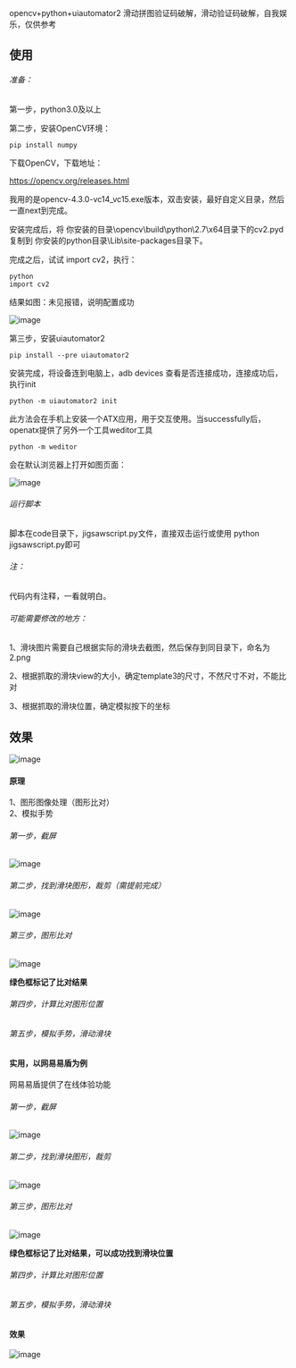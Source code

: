 opencv+python+uiautomator2 滑动拼图验证码破解，滑动验证码破解，自我娱乐，仅供参考

## 使用

###### 准备：

第一步，python3.0及以上

第二步，安装OpenCV环境：

```
pip install numpy
```

下载OpenCV，下载地址：

https://opencv.org/releases.html

我用的是opencv-4.3.0-vc14_vc15.exe版本，双击安装，最好自定义目录，然后一直next到完成。

安装完成后，将 你安装的目录\opencv\build\python\2.7\x64目录下的cv2.pyd复制到 你安装的python目录\Lib\site-packages目录下。

完成之后，试试 import cv2，执行：

```
python
import cv2
```

结果如图：未见报错，说明配置成功

![image](image\\20200612115040.png)

第三步，安装uiautomator2

```
pip install --pre uiautomator2
```

安装完成，将设备连到电脑上，adb devices 查看是否连接成功，连接成功后，执行init

```
python -m uiautomator2 init
```

此方法会在手机上安装一个ATX应用，用于交互使用。当successfully后，openatx提供了另外一个工具weditor工具

```
python -m weditor
```

会在默认浏览器上打开如图页面：

![image](image\20200612133645.png)

###### 运行脚本

脚本在code目录下，jigsawscript.py文件，直接双击运行或使用 python jigsawscript.py即可

###### 注：

代码内有注释，一看就明白。

###### 可能需要修改的地方：

1、滑块图片需要自己根据实际的滑块去截图，然后保存到同目录下，命名为2.png

2、根据抓取的滑块view的大小，确定template3的尺寸，不然尺寸不对，不能比对

3、根据抓取的滑块位置，确定模拟按下的坐标

##  效果

![image](image\1.gif)

#### 原理
1、图形图像处理（图形比对）  
2、模拟手势

###### 第一步，截屏  

![image](image\1.png)

###### 第二步，找到滑块图形，裁剪（需提前完成）  

![image](image\2.png)

###### 第三步，图形比对  

![image](image\3.png)

**绿色框标记了比对结果**  

###### 第四步，计算比对图形位置  

###### 第五步，模拟手势，滑动滑块  


#### 实用，以网易易盾为例
网易易盾提供了在线体验功能  

###### 第一步，截屏  

![image](image\4.png)

###### 第二步，找到滑块图形，裁剪  

![image](image\5.png)

###### 第三步，图形比对  

![image](image\6.png)

**绿色框标记了比对结果，可以成功找到滑块位置**

###### 第四步，计算比对图形位置  

###### 第五步，模拟手势，滑动滑块 

#### 效果
![image](image\2.gif)
